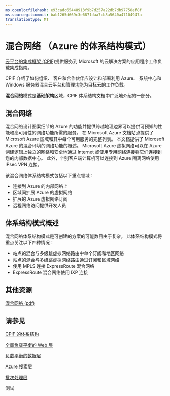 ```yaml
---
ms.openlocfilehash: e93cadc65448913f9b7d257a22db7db97758ef8f
ms.sourcegitcommit: bab1265d669c3e6871daa7cb8a5640a47104947a
translationtype: MT
---
```

<properties 
   pageTitle="混合网络 （Azure 的体系结构模式）" 
   description="混合网络模式是基础架构区域，CPIF 体系结构文档中广泛地介绍的一部分。" 
   services="" 
   documentationCenter="" 
   authors="arynes" 
   manager="fredhar" 
   editor=""/>

<tags
   ms.service="cloud-services"
   ms.devlang="multiple"
   ms.topic="article"
   ms.tgt_pltfrm="na"
   ms.workload="multiple" 
   ms.date="03/25/2015"
   ms.author="arynes"/>

# 混合网络 （Azure 的体系结构模式）

[云平台的集成框架 (CPIF)](azure-architectures-cpif-overview.md)提供服务到 Microsoft 的云解决方案的应用程序工作负载集成指南。  

CPIF 介绍了如何组织、 客户和合作伙伴应设计和部署利用 Azure、 系统中心和 Windows 服务器混合云平台和管理功能为目标云的工作负载。 

**混合网络**模式是**基础架构**区域，CPIF 体系结构文档中广泛地介绍的一部分。 

##  混合网络

混合网络设计图案细节的 Azure 的功能并提供跨越地理边界可以提供可预知的性能和高可用性的网络功能所需的服务。  在 Microsoft Azure 文档站点提供了 Microsoft Azure 区域和其中每个可用服务的完整列表。  本文档提供了 Microsoft Azure 的混合环境的网络功能的概述。 Microsoft Azure 虚拟网络可以在 Azure 创建逻辑上独立的网络和安全地通过 Internet 或使用专用网络连接将它们连接到您的内部数据中心。  此外，个别客户端计算机可以连接到 Azure 隔离网络使用 IPsec VPN 连接。  

该混合网络体系结构模式包括以下重点领域︰ 

- 连接到 Azure 的内部网络上 
- 区域间扩展 Azure 的虚拟网络 
- 扩展的 Azure 虚拟网络订阅 
- 远程网络访问提供开发人员 

## 体系结构模式概述 

混合网络体系结构模式是可创建的方案的可能数目由于复杂。 此体系结构模式将重点关注以下四种情况︰ 

- 站点的混合与多级跳虚拟网络路由中单个订阅和地区网络 
- 站点的混合与多级跳虚拟网络路由通过订阅和区域网络 
- 使用 MPLS 连接 ExpressRoute 混合网络 
- ExpressRoute 混合网络使用 IXP 连接 

##  其他资源
[混合网络 (pdf)](https://gallery.technet.microsoft.com/Cloud-Platform-Integration-5e401f38)

## 请参见
[CPIF 的体系结构](https://gallery.technet.microsoft.com/Cloud-Platform-Integration-bd1e434a) 

[全局负载平衡的 Web 层](https://gallery.technet.microsoft.com/Cloud-Platform-Integration-2c3c663a) 

[负载平衡的数据层](https://gallery.technet.microsoft.com/Cloud-Platform-Integration-dfb09e41)

[Azure 搜索层](https://gallery.technet.microsoft.com/Cloud-Platform-Integration-e581d65d) 

[批次处理层](https://gallery.technet.microsoft.com/Cloud-Platform-Integration-0bc3f8b1)

测试
